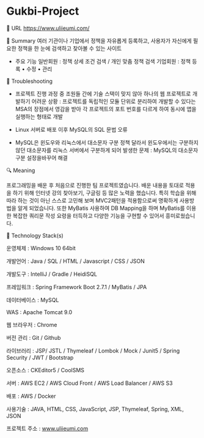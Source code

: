 # Gukbi-Project
🔗 URL
https://www.uliieumi.com/


📌 Summary
여러 기관이나 기업에서 정책을 자유롭게 등록하고, 사용자가 자신에게 필요한 정책을 한 눈에 검색하고 찾아볼 수 있는 사이트


- 주요 기능
일반회원 : 정책 상세 조건 검색 / 개인 맞춤 정책 검색
기업회원 : 정책 등록 • 수정 • 관리 


🤔 Troubleshooting

- 프로젝트 진행 과정 중 조원들 간에 기술 스택이 맞지 않아 하나의 웹 프로젝트로 개발하기 어려운 상황
: 프로젝트를 독립적인 모듈 단위로 분리하여 개발할 수 있다는 MSA의 장점에서 영감을 받아 각 프로젝트의 포트 번호를 다르게 하여 동시에 앱을 실행하는 형태로 개발

- Linux 서버로 배포 이후 MySQL의 SQL 문법 오류
- MySQL은 윈도우와 리눅스에서 대소문자 구분 정책 달라서 윈도우에서는 구분하지 않던 대소문자를 리눅스 서버에서 구분하게 되어 발생한 문제
: MySQL의 대소문자 구분 설정을바꾸어 해결


🔍 Meaning

프로그래밍을 배운 후 처음으로 진행한 팀 프로젝트였습니다. 배운 내용을 토대로 적용을 하기 위해 인터넷 강의 찾아보기, 구글링 등 많은 노력을 했습니다. 
특히 학습을 위해 따라 하는 것이 아닌 스스로 고민해 보며 MVC2패턴을 적용함으로써 명확하게 사용방법을 알게 되었습니다. 또한 MyBatis 사용하여 DB Mapping을 하며 MyBatis를 이용한 복잡한 쿼리문 작성 요령을 터득하고 다양한 기능을 구현할 수 있어서 흥미로웠습니다.


🔨 Technology Stack(s)

운영체제	    : Windows 10 64bit

개발언어	    : Java / SQL / HTML / Javascript / CSS / JSON

개발도구	    : IntelliJ / Gradle / HeidiSQL

프레임워크	  : Spring Framework Boot 2.7.1 / MyBatis / JPA

데이터베이스	: MySQL

WAS	        : Apache Tomcat 9.0

웹 브라우저	: Chrome

버전 관리	  : Git / Github

라이브러리	  : JSP/ JSTL / Thymeleaf / Lombok / Mock / Junit5 / Spring Security / JWT / Bootstrap

오픈소스	    : CKEditor5 / CoolSMS

서버         : AWS EC2 / AWS Cloud Front / AWS Load Balancer / AWS S3

배포         : AWS / Docker

사용기술      : JAVA, HTML, CSS, JavaScript, JSP, Thymeleaf, Spring, XML, JSON

프로젝트 주소 : www.uliieumi.com
